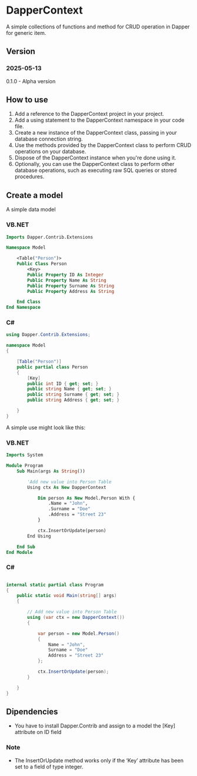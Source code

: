﻿# DapperContext

A simple collections of functions and method for CRUD operation in Dapper for generic item.

## Version

### 2025-05-13
0.1.0 - Alpha version

## How to use
        
1. Add a reference to the DapperContext project in your project.
2. Add a using statement to the DapperContext namespace in your code file.
3. Create a new instance of the DapperContext class, passing in your database connection string.
4. Use the methods provided by the DapperContext class to perform CRUD operations on your database.
5. Dispose of the DapperContext instance when you're done using it.
6. Optionally, you can use the DapperContext class to perform other database operations, such as executing raw SQL queries or stored procedures. 

## Create a model
A simple data model

### VB.NET
```vb
Imports Dapper.Contrib.Extensions

Namespace Model

    <Table("Person")>
    Public Class Person
        <Key>
        Public Property ID As Integer
        Public Property Name As String
        Public Property Surname As String   
        Public Property Address As String

    End Class
End Namespace
```

### C#
```cs
using Dapper.Contrib.Extensions;

namespace Model
{

    [Table("Person")]
    public partial class Person
    {
        [Key]
        public int ID { get; set; }
        public string Name { get; set; }
        public string Surname { get; set; }
        public string Address { get; set; }

    }
}
```

A simple use might look like this:

### VB.NET
```vb
Imports System

Module Program
    Sub Main(args As String())

        'Add new value into Person Table
        Using ctx As New DapperContext

            Dim person As New Model.Person With {
                .Name = "John",
                .Surname = "Doe"
                .Address = "Street 23"
            }

            ctx.InsertOrUpdate(person)
        End Using

    End Sub
End Module
```

### C#
```cs

internal static partial class Program
{
    public static void Main(string[] args)
    {

        // Add new value into Person Table
        using (var ctx = new DapperContext())
        {

            var person = new Model.Person()
            {
                Name = "John",
                Surname = "Doe"
                Address = "Street 23"
            };

            ctx.InsertOrUpdate(person);
        } 

    }
}
```


## Dipendencies 

 - You have to install Dapper.Contrib and assign to a model the [Key] attribute on ID field

### Note

- The InsertOrUpdate method works only if the ‘Key’ attribute has been set to a field of type integer.
